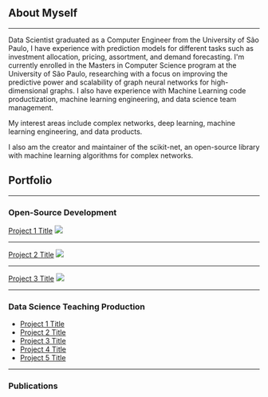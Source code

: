 ## About Myself

---

Data Scientist graduated as a Computer Engineer from the University of São Paulo, I have experience with prediction models for different tasks such as investment allocation, pricing, assortment, and demand forecasting. I'm currently enrolled in the Masters in Computer Science program at the University of São Paulo, researching with a focus on improving the predictive power and scalability of graph neural networks for high-dimensional graphs. I also have experience with Machine Learning code productization, machine learning engineering, and data science team management.

My interest areas include complex networks, deep learning, machine learning engineering, and data products.

I also am the creator and maintainer of the scikit-net, an open-source library with machine learning algorithms for complex networks.

## Portfolio

---

### Open-Source Development

[Project 1 Title](/sample_page)
<img src="images/dummy_thumbnail.jpg?raw=true"/>

---
[Project 2 Title](/pdf/sample_presentation.pdf)
<img src="images/dummy_thumbnail.jpg?raw=true"/>

---
[Project 3 Title](http://example.com/)
<img src="images/dummy_thumbnail.jpg?raw=true"/>

---

### Data Science Teaching Production

- [Project 1 Title](http://example.com/)
- [Project 2 Title](http://example.com/)
- [Project 3 Title](http://example.com/)
- [Project 4 Title](http://example.com/)
- [Project 5 Title](http://example.com/)

---

### Publications
